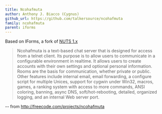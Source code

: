 ```yaml
---
title: Ncohafmuta
author: Anthony J. Biacco (Cygnus)
github_url: https://github.com/talkersource/ncohafmuta
family: ncohafmuta
parent: iforms
---
```


Based on IForms, a fork of [NUTS 1.x][nuts1]

> Ncohafmuta is a text-based chat server that is designed for access from a telnet client.
> Its purpose is to allow users to communicate in a configurable environment in realtime.
> It allows users to create accounts with their own settings and optional personal information.
> Rooms are the basis for communication, whether private or public. Other features include
> internal email, email forwarding, a configure script for multiple Unices, support for cygwin
> under Win32, macros, games, a ranking system with access to more commands, ANSI coloring,
> banning, async DNS, soft/hot-rebooting, detailed, organized logging, and an internal Web
> server port. 

-- from http://freecode.com/projects/ncohafmuta

[nuts1]: /codebases/nuts1.html
